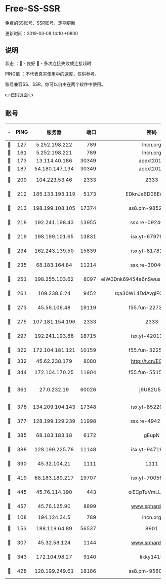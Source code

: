# Free-SS-SSR

免费的SS账号、SSR账号，定期更新

更新时间：2019-03-08 14:10 +0800

## 说明

状态     ：🙂 - 良好 🙁 - 多次连接失败或连接超时

PING值   ：不代表真实使用中的速度，仅供参考。

账号兼容SS、SSR，你可以自由在两个软件中使用。

👉[扫码页面](https://liesauer.github.io/Free-SS-SSR/)👈

## 账号

|-|PING|服务器|端口|密码|加密方式|区域|
|:----:|:----:|:-----:|-----:|:----:|:----:|:----:|
|🙂|127|5.252.198.222|789|lncn.org|rc4|JP|
|🙂|161|5.252.198.221|789|lncn.org|rc4|JP|
|🙂|173|13.114.40.186|30349|apext2019|chacha20|JP|
|🙂|187|54.180.147.134|30349|apext2019|chacha20|KR|
|🙂|200|104.223.53.46|2333|2333|aes-256-cfb|US|
|🙂|212|185.133.193.119|5173|EDknJe6D06EoWDaw|aes-256-cfb|US|
|🙂|213|198.199.108.105|17374|ss8.pm-98527684|aes-256-cfb|US|
|🙂|218|192.241.198.43|13955|ssx.re-09246977|aes-256-cfb|US|
|🙂|219|198.199.101.65|13831|isx.yt-67979439|aes-256-cfb|US|
|🙂|234|162.243.139.50|15839|isx.yt-81781713|aes-256-cfb|US|
|🙂|235|68.183.164.84|11214|ssx.re-30046337|aes-256-cfb|US|
|🙂|251|198.255.103.62|8097|eIW0Dnk69454e6nSwuspv9DmS201tQ0D|aes-256-cfb|US|
|🙂|261|109.238.6.24|9452|rqa30WL4DdAvgIFG6Fs3znzTa|aes-256-cfb|FR|
|🙂|273|45.56.106.48|19119|f55.fun-22731576|aes-256-cfb|US|
|🙂|275|107.181.154.196|2333|2333|aes-256-cfb|US|
|🙂|297|192.241.193.86|18715|isx.yt-42013662|aes-256-cfb|US|
|🙂|322|172.104.181.121|10159|f55.fun-32253878|aes-256-cfb|SG|
|🙂|332|45.62.238.179|8080|http://t.cn/EGJIyrl|rc4-md5|CA|
|🙂|344|172.104.170.25|11904|f55.fun-55158712|aes-256-cfb|SG|
|🙂|361|27.0.232.19|60026|j9U82U53|xchacha20-ietf-poly1305|HK|
|🙂|376|134.209.104.143|17348|isx.yt-85220846|aes-256-cfb|SG|
|🙂|377|128.199.129.239|11998|ssx.re-49425737|aes-256-cfb|SG|
|🙂|385|68.183.183.18|6172|gEupN|aes-256-cfb|SG|
|🙂|388|128.199.225.78|11148|isx.yt-94719488|aes-256-cfb|SG|
|🙂|390|45.32.104.21|1111|1111|aes-256-cfb|SG|
|🙂|419|68.183.189.217|19707|isx.yt-70056316|aes-256-cfb|SG|
|🙂|445|45.76.114.190|443|oiECpTuVmLLxk4Ts|aes-256-cfb|AU|
|🙂|457|45.76.125.90|8899|www.sphard.com|aes-256-cfb|AU|
|🙂|108|194.124.34.5|789|lncn.org|rc4|JP|
|🙂|153|188.119.64.89|56537|8901|aes-256-cfb|RU|
|🙂|307|45.32.58.124|1144|www.sphard.com|aes-256-cfb|JP|
|🙂|343|172.104.98.27|9140|likky1415|aes-256-cfb|JP|
|🙂|428|128.199.249.61|18186|ss8.pm-95603573|aes-256-cfb|SG|
